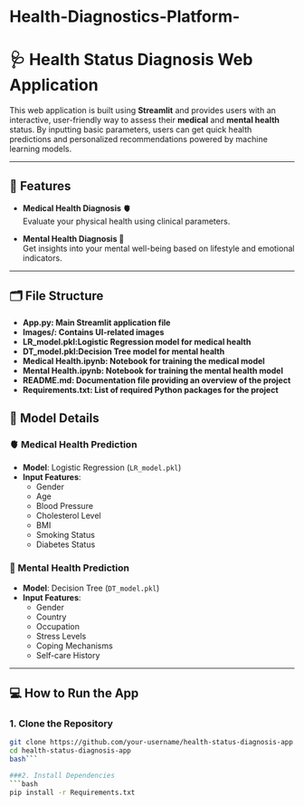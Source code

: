 # Health-Diagnostics-Platform-
# 🩺 Health Status Diagnosis Web Application

This web application is built using **Streamlit** and provides users with an interactive, user-friendly way to assess their **medical** and **mental health** status. By inputting basic parameters, users can get quick health predictions and personalized recommendations powered by machine learning models.

---

## 🚀 Features

- **Medical Health Diagnosis 🫀**  
  Evaluate your physical health using clinical parameters.

- **Mental Health Diagnosis 🧠**  
  Get insights into your mental well-being based on lifestyle and emotional indicators.

---

## 🗂️ File Structure
- **App.py: Main Streamlit application file**
- **Images/: Contains UI-related images**
- **LR_model.pkl:Logistic Regression model for medical health**
- **DT_model.pkl:Decision Tree model for mental health**
- **Medical Health.ipynb: Notebook for training the medical model**
- **Mental Health.ipynb: Notebook for training the mental health model**
- **README.md: Documentation file providing an overview of the project**
- **Requirements.txt: List of required Python packages for the project**

## 🧠 Model Details

### 🫀 Medical Health Prediction
- **Model**: Logistic Regression (`LR_model.pkl`)
- **Input Features**:
  - Gender
  - Age
  - Blood Pressure
  - Cholesterol Level
  - BMI
  - Smoking Status
  - Diabetes Status

### 🧠 Mental Health Prediction
- **Model**: Decision Tree (`DT_model.pkl`)
- **Input Features**:
  - Gender
  - Country
  - Occupation
  - Stress Levels
  - Coping Mechanisms
  - Self-care History

---

## 💻 How to Run the App

### 1. Clone the Repository

```bash
git clone https://github.com/your-username/health-status-diagnosis-app.git
cd health-status-diagnosis-app
bash```

###2. Install Dependencies
```bash
pip install -r Requirements.txt
